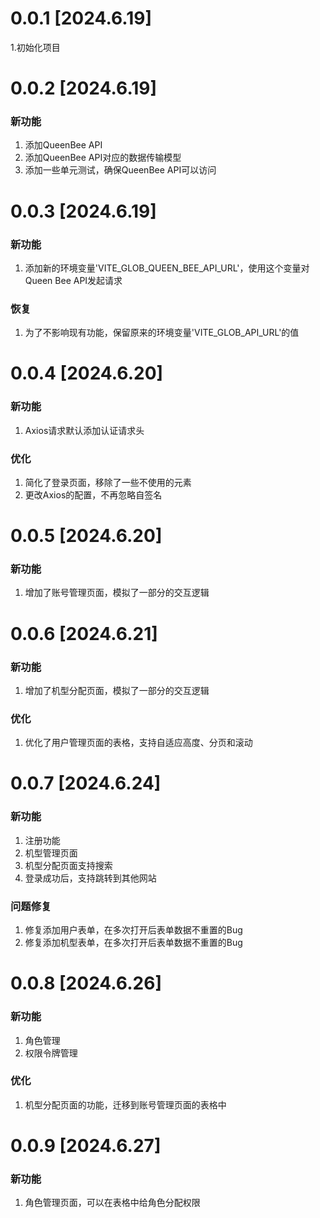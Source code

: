 # 0.0.1 [2024.6.19]

1.初始化项目

# 0.0.2 [2024.6.19]

### 新功能

1. 添加QueenBee API
2. 添加QueenBee API对应的数据传输模型
3. 添加一些单元测试，确保QueenBee API可以访问

# 0.0.3 [2024.6.19]

### 新功能

1. 添加新的环境变量'VITE_GLOB_QUEEN_BEE_API_URL'，使用这个变量对Queen Bee API发起请求

### 恢复

1. 为了不影响现有功能，保留原来的环境变量'VITE_GLOB_API_URL'的值

# 0.0.4 [2024.6.20]

### 新功能

1. Axios请求默认添加认证请求头

### 优化

1. 简化了登录页面，移除了一些不使用的元素
2. 更改Axios的配置，不再忽略自签名

# 0.0.5 [2024.6.20]

### 新功能

1. 增加了账号管理页面，模拟了一部分的交互逻辑

# 0.0.6 [2024.6.21]

### 新功能

1. 增加了机型分配页面，模拟了一部分的交互逻辑

### 优化

1. 优化了用户管理页面的表格，支持自适应高度、分页和滚动

# 0.0.7 [2024.6.24]

### 新功能

1. 注册功能
2. 机型管理页面
3. 机型分配页面支持搜索
4. 登录成功后，支持跳转到其他网站

### 问题修复

1. 修复添加用户表单，在多次打开后表单数据不重置的Bug
2. 修复添加机型表单，在多次打开后表单数据不重置的Bug

# 0.0.8 [2024.6.26]

### 新功能

1. 角色管理
2. 权限令牌管理

### 优化

1. 机型分配页面的功能，迁移到账号管理页面的表格中

# 0.0.9 [2024.6.27]

### 新功能

1. 角色管理页面，可以在表格中给角色分配权限
